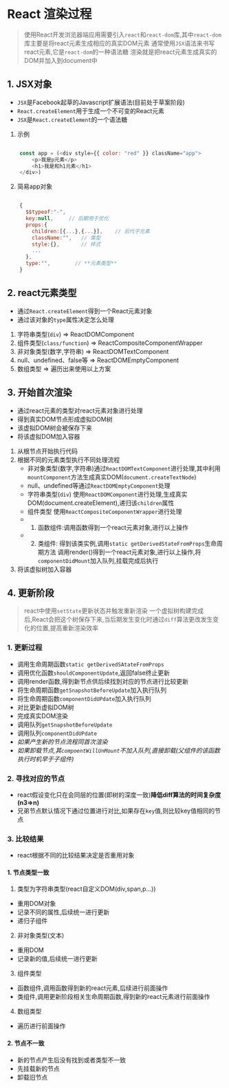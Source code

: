 # React 渲染过程

> 使用React开发浏览器端应用需要引入`react`和`react-dom`库,其中`react-dom`库主要是将react元素生成相应的真实DOM元素
> 通常使用`JSX`语法来书写react元素,它是`react-dom`的一种语法糖
> 渲染就是把react元素生成真实的DOM并加入到document中

## 1. JSX对象

- `JSX`是Facebook起草的Javascript扩展语法(目前处于草案阶段)
- `React.createElement`用于生成一个不可变的React元素
- `JSX`是`React.createElement`的一个语法糖

1. 示例

```js

    const app = (<div style={{ color: "red" }} className="app">
        <p>我是p元素</p>
        <h1>我是和h1元素</h1>
    </div>)

```

2. 简易app对象

```js

    {
      $$typeof:"-",
      key:null,     // 后期用于优化
      props:{       
        children:[{...},{...}],    // 后代子元素
        className:"",   // 类型
        style:{},       // 样式
        ...
      },
      type:"",        // **元素类型**
    }

```

## 2. react元素类型

- 通过`React.createElement`得到一个React元素对象
- 通过该对象的`type`属性决定怎么处理
  
1. 字符串类型(`div`)              => ReactDOMComponent
2. 组件类型(`class/function`)     => ReactCompositeComponentWrapper
3. 非对象类型(数字,字符串)         => ReactDOMTextComponent
4. null、undefined、false等       => ReactDOMEmptyComponent
5. 数组类型                       => 遍历出来使用以上方案 

## 3. 开始首次渲染

-  通过react元素的类型对react元素对象进行处理
-  得到真实DOM节点形成虚拟DOM树
-  该虚拟DOM树会被保存下来
-  将该虚拟DOM加入容器

1. 从根节点开始执行代码
2. 根据不同的元素类型执行不同处理流程
   - 非对象类型(数字,字符串)通过`ReactDOMTextComponent`进行处理,其中利用`mountComponent`方法生成真实DOM(`document.createTextNode`)
   - null、undefined等通过`ReactDOMEmptyComponent`处理
   - 字符串类型(`div`) 使用`ReactDOMComponent`进行处理,生成真实DOM(document.createElement),递归该`children`属性
   - 组件类型 使用`ReactCompositeComponentWrapper`进行处理
   - 1. 函数组件:调用函数得到一个react元素对象,进行以上操作
   - 2. 类组件: 得到该类实例,调用`static getDerivedStateFromProps`生命周期方法 调用render()得到一个react元素对象,进行以上操作,将`componentDidMount`加入队列,挂载完成后执行
3. 将该虚拟树加入容器

## 4. 更新阶段

> react中使用`setState`更新状态并触发重新渲染
> 一个虚拟树构建完成后,React会把这个树保存下来,当后期发生变化时通过`diff`算法更改发生变化的位置,提高重新渲染效率

### 1. 更新过程

- 调用生命周期函数`static getDerivedSAtateFromProps`
- 调用优化函数`shouldComponentUpdate`,返回false终止更新
- 调用render函数,得到新节点供后续找到对应的节点进行比较更新
- 将生命周期函数`getSnapshotBeforeUpdate`加入执行队列
- 将生命周期函数`componentDidUPdate`加入执行队列
- 对比更新虚拟DOM树
- 完成真实DOM渲染
- 调用队列`getSnapshotBeforeUpdate`
- 调用队列`componentDidUPdate`
- *如果产生新的节点流程同首次渲染*
- *如果卸载节点,其`compoentWillUnMount`不加入队列,直接卸载(父组件的该函数执行时机早于子组件)*
### 2. 寻找对应的节点

- react假设变化只在会同层的位置(即树的深度一致)**降低diff算法的时间复杂度(n3=>n)**
- 兄弟节点默认情况下通过位置进行对比,如果存在`key`值,则比较key值相同的节点

### 3. 比较结果

- react根据不同的比较结果决定是否重用对象

#### 1. 节点类型一致

1. 类型为字符串类型(react自定义DOM(div,span,p...))

- 重用DOM对象
- 记录不同的属性,后续统一进行更新
- 递归子组件

2. 非对象类型(文本)

- 重用DOM
- 记录新的值,后续统一进行更新

3. 组件类型

- 函数组件,调用函数得到新的react元素,后续进行前面操作
- 类组件,调用更新阶段相关生命周期函数,得到新的react元素进行前面操作

4. 数组类型

- 遍历进行前面操作

#### 2. 节点不一致

- 新的节点产生后没有找到或者类型不一致
- 先挂载新的节点
- 卸载旧节点



